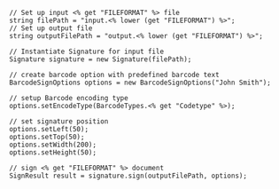 
        // Set up input <% get "FILEFORMAT" %> file
        string filePath = "input.<% lower (get "FILEFORMAT") %>";
        // Set up output file
        string outputFilePath = "output.<% lower (get "FILEFORMAT") %>";

        // Instantiate Signature for input file
        Signature signature = new Signature(filePath);

        // create barcode option with predefined barcode text
        BarcodeSignOptions options = new BarcodeSignOptions("John Smith");

        // setup Barcode encoding type
        options.setEncodeType(BarcodeTypes.<% get "Codetype" %>);

        // set signature position
        options.setLeft(50);
        options.setTop(50);
        options.setWidth(200);
        options.setHeight(50);

        // sign <% get "FILEFORMAT" %> document
        SignResult result = signature.sign(outputFilePath, options);
